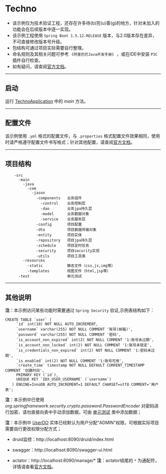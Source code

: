 # Techno

- 该示例仅为技术验证工程，还存在许多待(b)完(u)善(g)的地方，针对未加入的功能会在后续版本中逐一实现。
- 该示例工程使用 `Spring Boot 1.5.12.RELEASE` 版本，与2.0版本存在差异，不可直接修改版本号升级。
- 包结构可通过项目实际需要自行整理。
- 命名规则及其相关问题可参考 `《阿里巴巴Java开发手册》` ，或在IDE中安装 `P3C` 插件自行检查。
- 如有疑问，请查阅[官方文档](https://docs.spring.io/spring-boot/docs/1.5.12.RELEASE/reference/htmlsingle/)。

---

## 启动

运行 [TechnoApplication](https://github.com/zssjz/techno/blob/master/src/main/java/com/jason/TechnoApplication.java) 中的 _main_ 方法。

---

## 配置文件

该示例使用 `.yml` 格式的配置文件，与 `.properties` 格式配置文件效果相同，使用时请严格遵守配置文件书写格式；针对其他配置，请查阅[官方文档](https://docs.spring.io/spring-boot/docs/1.5.12.RELEASE/reference/htmlsingle/#common-application-properties)。

---

## 项目结构
```
    -src
      -main
        -java
          -com
            -jason
              -components   业务组件
                -control    业务控制层
                -dao        业务jpa持久层
                -model      业务数据对象
                -service    业务服务层
              -config       项目配置
              -dto          项目数据传输对象
              -entity       项目实体
              -repository   项目jpa持久层
              -schedule     项目定时任务
              -security     项目security实现
              -utils        项目工具类
        -resources
          -static           静态文件（css,js,img等）
          -templates        视图文件（html,jsp等）
      -test                 单元测试
```
---

## 其他说明

**注**：本示例访问某些功能时需要通过 `Spring Security` 验证,示例表结构如下：
```
CREATE TABLE `user` (
     `id` int(10) NOT NULL AUTO_INCREMENT,
     `username` varchar(255) NOT NULL COMMENT '账号(邮箱)',
     `password` varchar(255) NOT NULL COMMENT '密码',
     `is_account_non_expired` int(2) NOT NULL COMMENT '1:账号未过期',
     `is_account_non_locked` int(2) NOT NULL COMMENT '1:账号未锁定',
     `is_credentials_non_expired` int(2) NOT NULL COMMENT '1:密码未过期',
     `is_enabled` int(2) NOT NULL COMMENT '1:账号可用',
     `create_time` timestamp NOT NULL DEFAULT CURRENT_TIMESTAMP COMMENT '创建时间',
     PRIMARY KEY (`id`),
     UNIQUE KEY `IDX_USER_USERNAME` (`username`)
   ) ENGINE=InnoDB AUTO_INCREMENT=1 DEFAULT CHARSET=utf8 COMMENT='用户表';
```
**注**：本示例中已使用 _org.springframework.security.crypto.password.PasswordEncoder_ 对密码进行加密，请勿直接向表中手动添加数据，可由 [单元测试](https://github.com/zssjz/techno/blob/master/src/test/java/com/jason/config/dao/UserRepositoryTest.java) 类中添加数据；

**注**：本示例中 [UserDO](https://github.com/zssjz/techno/blob/master/src/main/java/com/jason/entity/UserDO.java) 实体已经默认为用户分配"ADMIN"权限，可根据实际项目需要自行更改权限分配方式；

- druid监控：http://localhost:8090/druid/index.html

- swagger：http://localhsot:8090/swagger-ui.html

- actator：http://localhost:8090/manage/*
**注**：actator结尾的 `*` 为通配符，详情请查看[官方文档](https://docs.spring.io/spring-boot/docs/1.5.12.RELEASE/reference/htmlsingle/#production-ready)。